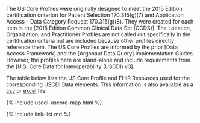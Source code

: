 
The US Core Profiles were originally designed to meet the 2015 Edition certification criterion for Patient Selection 170.315(g)(7) and Application Access – Data Category Request 170.315(g)(8). They were created for each item in the [2015 Edition Common Clinical Data Set (CCDS)]. The Location, Organization, and Practitioner Profiles are not called out specifically in the certification criteria but are included because other profiles directly reference them. The US Core Profiles are informed by the prior [Data Access Framework] and the [Argonaut Data Query] Implementation Guides. However, the profiles here are stand-alone and include requirements from the [U.S. Core Data for Interoperability (USCDI) v3].

The table below lists the US Core Profile and FHIR Resources used for the corresponding USCDI Data elements. This information is also available as a [csv](uscdi-table.csv) or [excel](uscdi-table.xlsx) file:

{% include uscdi-uscore-map.html %}



{% include link-list.md %}
